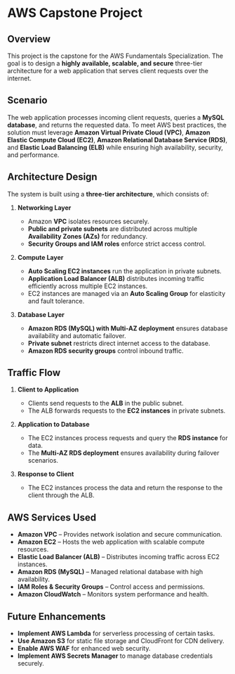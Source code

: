 # AWS Capstone Project

## Overview
This project is the capstone for the AWS Fundamentals Specialization. The goal is to design a **highly available, scalable, and secure** three-tier architecture for a web application that serves client requests over the internet.

## Scenario
The web application processes incoming client requests, queries a **MySQL database**, and returns the requested data. To meet AWS best practices, the solution must leverage **Amazon Virtual Private Cloud (VPC)**, **Amazon Elastic Compute Cloud (EC2)**, **Amazon Relational Database Service (RDS)**, and **Elastic Load Balancing (ELB)** while ensuring high availability, security, and performance.

## Architecture Design
The system is built using a **three-tier architecture**, which consists of:

1. **Networking Layer**  
   - Amazon **VPC** isolates resources securely.
   - **Public and private subnets** are distributed across multiple **Availability Zones (AZs)** for redundancy.
   - **Security Groups and IAM roles** enforce strict access control.

2. **Compute Layer**  
   - **Auto Scaling EC2 instances** run the application in private subnets.
   - **Application Load Balancer (ALB)** distributes incoming traffic efficiently across multiple EC2 instances.
   - EC2 instances are managed via an **Auto Scaling Group** for elasticity and fault tolerance.

3. **Database Layer**  
   - **Amazon RDS (MySQL) with Multi-AZ deployment** ensures database availability and automatic failover.
   - **Private subnet** restricts direct internet access to the database.
   - **Amazon RDS security groups** control inbound traffic.

## Traffic Flow

1. **Client to Application**  
   - Clients send requests to the **ALB** in the public subnet.  
   - The ALB forwards requests to the **EC2 instances** in private subnets.

2. **Application to Database**  
   - The EC2 instances process requests and query the **RDS instance** for data.  
   - The **Multi-AZ RDS deployment** ensures availability during failover scenarios.

3. **Response to Client**  
   - The EC2 instances process the data and return the response to the client through the ALB.

## AWS Services Used

- **Amazon VPC** – Provides network isolation and secure communication.
- **Amazon EC2** – Hosts the web application with scalable compute resources.
- **Elastic Load Balancer (ALB)** – Distributes incoming traffic across EC2 instances.
- **Amazon RDS (MySQL)** – Managed relational database with high availability.
- **IAM Roles & Security Groups** – Control access and permissions.
- **Amazon CloudWatch** – Monitors system performance and health.


## Future Enhancements

- **Implement AWS Lambda** for serverless processing of certain tasks.
- **Use Amazon S3** for static file storage and CloudFront for CDN delivery.
- **Enable AWS WAF** for enhanced web security.
- **Implement AWS Secrets Manager** to manage database credentials securely.
